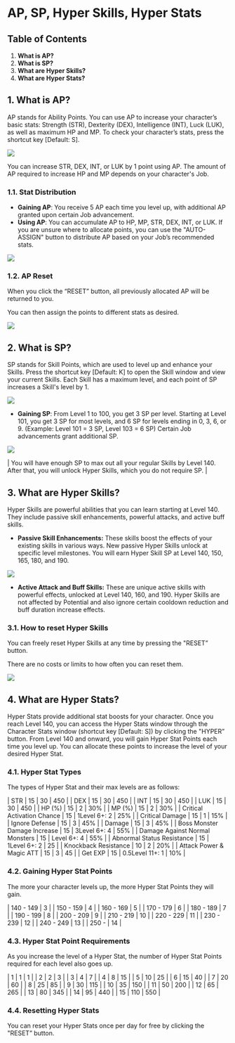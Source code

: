 # AP, SP, Hyper Skills, Hyper Stats
## Table of Contents
1.  **What is AP?**
2.  **What is SP?**
3.  **What are Hyper Skills?**
4.  **What are Hyper Stats?**
## 1. What is AP?

AP stands for Ability Points. You can use AP to increase your character’s basic stats: Strength (STR), Dexterity (DEX), Intelligence (INT), Luck (LUK), as well as maximum HP and MP. To check your character’s stats, press the shortcut key \[Default: S\].

![](images/msn-101/beginners-guide/skill-and-rune/image_1747236301315_830.png)

You can increase STR, DEX, INT, or LUK by 1 point using AP. The amount of AP required to increase HP and MP depends on your character's Job.

### 1.1. Stat Distribution
*   **Gaining AP**: You receive 5 AP each time you level up, with additional AP granted upon certain Job advancement.
*   **Using AP**: You can accumulate AP to HP, MP, STR, DEX, INT, or LUK. If you are unsure where to allocate points, you can use the "AUTO-ASSIGN" button to distribute AP based on your Job’s recommended stats.

![](images/msn-101/beginners-guide/skill-and-rune/image_1747236301315_731.png)

### 1.2. AP Reset

When you click the “RESET” button, all previously allocated AP will be returned to you.

You can then assign the points to different stats as desired.

![](images/msn-101/beginners-guide/skill-and-rune/image_1747236301315_311.png)

## 2. What is SP?

SP stands for Skill Points, which are used to level up and enhance your Skills. Press the shortcut key \[Default: K\] to open the Skill window and view your current Skills. Each Skill has a maximum level, and each point of SP increases a Skill's level by 1.

![](images/msn-101/beginners-guide/skill-and-rune/image_1747236301315_175.png)

*   **Gaining SP**: From Level 1 to 100, you get 3 SP per level. Starting at Level 101, you get 3 SP for most levels, and 6 SP for levels ending in 0, 3, 6, or 9. (Example: Level 101 = 3 SP, Level 103 = 6 SP) Certain Job advancements grant additional SP.

![](images/msn-101/beginners-guide/skill-and-rune/image_1747236301316_95.png)

| You will have enough SP to max out all your regular Skills by Level 140. After that, you will unlock Hyper Skills, which you do not require SP. |

## 3. What are Hyper Skills?

Hyper Skills are powerful abilities that you can learn starting at Level 140. They include passive skill enhancements, powerful attacks, and active buff skills.

*   **Passive Skill Enhancements:** These skills boost the effects of your existing skills in various ways. New passive Hyper Skills unlock at specific level milestones. You will earn Hyper Skill SP at Level 140, 150, 165, 180, and 190.

![](images/msn-101/beginners-guide/skill-and-rune/image_1747236301316_57.png)

*   **Active Attack and Buff Skills:** These are unique active skills with powerful effects, unlocked at Level 140, 160, and 190. Hyper Skills are not affected by Potential and also ignore certain cooldown reduction and buff duration increase effects.
### 3.1. How to reset Hyper Skills

You can freely reset Hyper Skills at any time by pressing the "RESET” button.

There are no costs or limits to how often you can reset them.

![](images/msn-101/beginners-guide/skill-and-rune/image_1747236301316_716.png)

## 4. What are Hyper Stats?

Hyper Stats provide additional stat boosts for your character. Once you reach Level 140, you can access the Hyper Stats window through the Character Stats window (shortcut key \[Default: S\]) by clicking the "HYPER” button. From Level 140 and onward, you will gain Hyper Stat Points each time you level up. You can allocate these points to increase the level of your desired Hyper Stat.

### 4.1. Hyper Stat Types

The types of Hyper Stat and their max levels are as follows:

| STR | 15 | 30 | 450 |
| DEX | 15 | 30 | 450 |
| INT | 15 | 30 | 450 |
| LUK | 15 | 30 | 450 |
| HP (%) | 15 | 2 | 30% |
| MP (%) | 15 | 2 | 30% |
| Critical Activation Chance | 15 | 1Level 6+: 2 | 25% |
| Critical Damage | 15 | 1 | 15% |
| Ignore Defense | 15 | 3 | 45% |
| Damage | 15 | 3 | 45% |
| Boss Monster Damage Increase | 15 | 3Level 6+: 4 | 55% |
| Damage Against Normal Monsters | 15 | Level 6+: 4 | 55% |
| Abnormal Status Resistance | 15 | 1Level 6+: 2 | 25 |
| Knockback Resistance | 10 | 2 | 20% |
| Attack Power & Magic ATT | 15 | 3 | 45 |
| Get EXP | 15 | 0.5Level 11+: 1 | 10% |

### 4.2. Gaining Hyper Stat Points

The more your character levels up, the more Hyper Stat Points they will gain.

| 140 - 149 | 3 |
| 150 - 159 | 4 |
| 160 - 169 | 5 |
| 170 - 179 | 6 |
| 180 - 189 | 7 |
| 190 - 199 | 8 |
| 200 - 209 | 9 |
| 210 - 219 | 10 |
| 220 - 229 | 11 |
| 230 - 239 | 12 |
| 240 - 249 | 13 |
| 250 - | 14 |

### 4.3. Hyper Stat Point Requirements

As you increase the level of a Hyper Stat, the number of Hyper Stat Points required for each level also goes up.

| 1 | 1 | 1 |
| 2 | 2 | 3 |
| 3 | 4 | 7 |
| 4 | 8 | 15 |
| 5 | 10 | 25 |
| 6 | 15 | 40 |
| 7 | 20 | 60 |
| 8 | 25 | 85 |
| 9 | 30 | 115 |
| 10 | 35 | 150 |
| 11 | 50 | 200 |
| 12 | 65 | 265 |
| 13 | 80 | 345 |
| 14 | 95 | 440 |
| 15 | 110 | 550 |

### 4.4. Resetting Hyper Stats

You can reset your Hyper Stats once per day for free by clicking the "RESET” button.